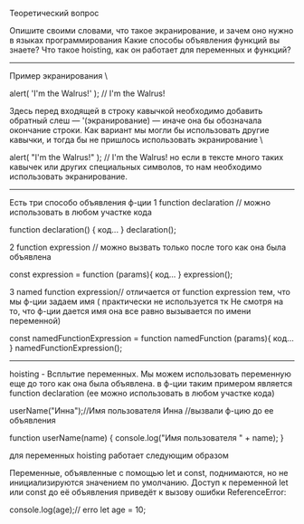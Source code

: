 Теоретический вопрос

Опишите своими словами, что такое экранирование, и зачем оно нужно в языках программирования
Какие способы объявления функций вы знаете?
Что такое hoisting, как он работает для переменных и функций?

**************
Пример экранирования \

alert( 'I\'m the Walrus!' ); // I'm the Walrus! 

Здесь перед входящей в строку кавычкой необходимо добавить обратный слеш — \'(экранирование) — иначе она бы обозначала окончание строки. Как вариант мы могли бы использовать другие кавычки, и тогда бы не пришлось использовать экранирование \

alert( "I'm the Walrus!" ); // I'm the Walrus! 
но если в тексте много таких кавычек или других специальных символов, то нам необходимо использовать экранирование.

*********************
Eсть три способо объявления ф-ции
1 function declaration // можно использовать в любом участке кода

function declaration() {
код...
}
 declaration();

2 function expression // можно вызвать только после того как она была объявлена

const expression = function (params){
код...
}
expression();

3 named function expression// отличается от function expression тем, что мы ф-ции задаем имя ( практически не используется тк Не смотря на то, что ф-ции дается имя она все равно вызывается по имени переменной)

const namedFunctionExpression = function namedFunction (params){
код...
}
namedFunctionExpression();

*****
 hoisting - Всплытие переменных. Мы можем использовать переменную еще до того как она была объявлена.
 в ф-ции  таким примером является function declaration (ее можно использовать в любом участке кода)

userName("Инна");//Имя пользователя Инна //вызвали ф-цию до ее объявления

 function userName(name) {
  console.log("Имя пользователя " + name);
}

 для переменных hoisting работает следующим образом

 Переменные, объявленные с помощью let и const, поднимаются, но не инициализируются значением по умолчанию. Доступ к переменной let или const до её объявления приведёт к вызову ошибки ReferenceError:
 
 console.log(age);// erro
 let age = 10; 